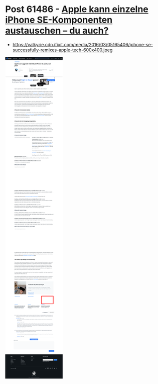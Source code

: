 # Post 61486 - [Apple kann einzelne iPhone SE-Komponenten austauschen – du auch?](https://www.ifixit.com/News/61486/apple-kann-einzelne-iphone-se-komponenten-austauschen-du-auch)

- https://valkyrie.cdn.ifixit.com/media/2016/03/05165406/iphone-se-successfully-remixes-apple-tech-600x400.jpeg

![screencap](screenshots/84556ab3-26c2-4fe4-ac0b-ac8051c661ed.png)
